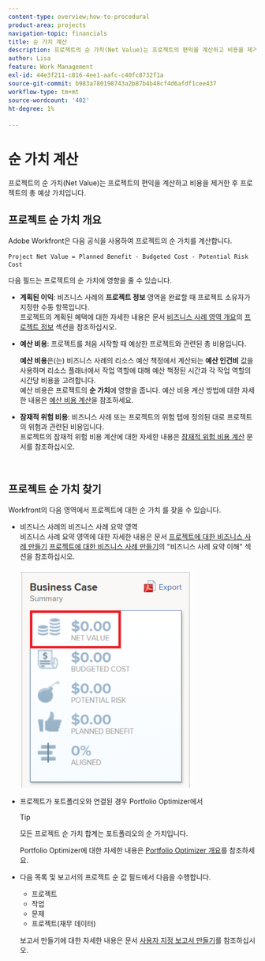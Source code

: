 ```yaml
---
content-type: overview;how-to-procedural
product-area: projects
navigation-topic: financials
title: 순 가치 계산
description: 프로젝트의 순 가치(Net Value)는 프로젝트의 편익을 계산하고 비용을 제거한 후 프로젝트의 총 예상 가치입니다.
author: Lisa
feature: Work Management
exl-id: 44e3f211-c816-4ee1-aafc-c40fc8732f1a
source-git-commit: b983a780198743a2b87b4b48cf4d6afdf1cee437
workflow-type: tm+mt
source-wordcount: '402'
ht-degree: 1%

---
```


# 순 가치 계산

프로젝트의 순 가치(Net Value)는 프로젝트의 편익을 계산하고 비용을 제거한 후 프로젝트의 총 예상 가치입니다.

## 프로젝트 순 가치 개요

Adobe Workfront은 다음 공식을 사용하여 프로젝트의 순 가치를 계산합니다.

```
Project Net Value = Planned Benefit - Budgeted Cost - Potential Risk Cost
```

다음 필드는 프로젝트의 순 가치에 영향을 줄 수 있습니다.

* **계획된 이익**: 비즈니스 사례의 **프로젝트 정보** 영역을 완료할 때 프로젝트 소유자가 지정한 수동 항목입니다.\
  프로젝트의 계획된 혜택에 대한 자세한 내용은 문서 [비즈니스 사례 영역 개요](../../../manage-work/projects/define-a-business-case/areas-of-business-case.md)의 [프로젝트 정보](../../../manage-work/projects/define-a-business-case/areas-of-business-case.md#project-info) 섹션을 참조하십시오.

* **예산 비용**: 프로젝트를 처음 시작할 때 예상한 프로젝트와 관련된 총 비용입니다.

  **예산 비용**&#x200B;은(는) 비즈니스 사례의 리소스 예산 책정에서 계산되는 **예산 인건비** 값을 사용하며 리소스 플래너에서 작업 역할에 대해 예산 책정된 시간과 각 작업 역할의 시간당 비용을 고려합니다.\
  예산 비용은 프로젝트의 **순 가치**&#x200B;에 영향을 줍니다. 예산 비용 계산 방법에 대한 자세한 내용은 [예산 비용 계산](../../../manage-work/projects/project-finances/budgeted-cost.md)을 참조하세요.

* **잠재적 위험 비용**: 비즈니스 사례 또는 프로젝트의 위험 탭에 정의된 대로 프로젝트의 위험과 관련된 비용입니다.\
  프로젝트의 잠재적 위험 비용 계산에 대한 자세한 내용은 [잠재적 위험 비용 계산](../../../manage-work/projects/project-finances/potential-risk-cost.md) 문서를 참조하십시오.

   

## 프로젝트 순 가치 찾기

Workfront의 다음 영역에서 프로젝트에 대한 순 가치 를 찾을 수 있습니다.

* 비즈니스 사례의 비즈니스 사례 요약 영역 \
  비즈니스 사례 요약 영역에 대한 자세한 내용은 문서 [프로젝트에 대한 비즈니스 사례 만들기](../../../manage-work/projects/define-a-business-case/create-business-case.md) [프로젝트에 대한 비즈니스 사례 만들기](../../../manage-work/projects/define-a-business-case/create-business-case.md)의 &quot;비즈니스 사례 요약 이해&quot; 섹션을 참조하십시오.

  ![비즈니스 사례의 순 가치](assets/net-value-on-business-case-summary-highlighted-350x444.png)

* 프로젝트가 포트폴리오와 연결된 경우 Portfolio Optimizer에서

  >[!TIP]
  >
  >모든 프로젝트 순 가치 합계는 포트폴리오의 순 가치입니다.

  Portfolio Optimizer에 대한 자세한 내용은 [Portfolio Optimizer 개요](../../../manage-work/portfolios/portfolio-optimizer/portfolio-optimizer-overview.md)를 참조하세요.

* 다음 목록 및 보고서의 프로젝트 순 값 필드에서 다음을 수행합니다.

   * 프로젝트
   * 작업
   * 문제
   * 프로젝트(재무 데이터)

  보고서 만들기에 대한 자세한 내용은 문서 [사용자 지정 보고서 만들기](../../../reports-and-dashboards/reports/creating-and-managing-reports/create-custom-report.md)를 참조하십시오.
